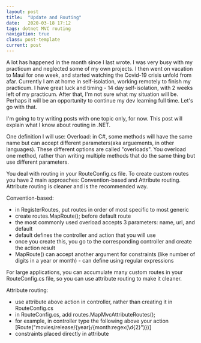 ```yaml
---
layout: post
title:  "Update and Routing"
date:   2020-03-18 17:12
tags: dotnet MVC routing
navigation: true
class: post-template
current: post
---
```


A lot has happened in the month since I last wrote.  I was very busy with my practicum and neglected some of my own projects.  I then went on vacation to Maui for one week, and started watching the Covid-19 crisis unfold from afar. Currently I am at home in self-isolation, working remotely to finish my practicum.  I have great luck and timing - 14 day self-isolation, with 2 weeks left of my practicum. After that, I'm not sure what my situation will be. Perhaps it will be an opportunity to continue my dev learning full time.  Let's go with that.

I'm going to try writing posts with one topic only, for now. This post will explain what I know about routing in .NET.

One definition I will use:
Overload: in C#, some methods will have the same name but can accept different parameters(aka arguements, in other languages). These different options are called "overloads". You overload one method, rather than writing multiple methods that do the same thing but use different parameters. 

You deal with routing in your RouteConfig.cs file. To create custom routes you have 2 main approaches: Convention-based and Attribute routing. Attribute routing is cleaner and is the recommended way.


Convention-based:
- in RegisterRoutes, put routes in order of most specific to most generic
- create routes.MapRoute(); before default route
- the most commonly used overload accepts 3 parameters: name, url, and default
- default defines the controller and action that you will use
- once you create this, you go to the corresponding controller and create the action result
- MapRoute() can accept another argument for constraints (like number of digits in a year or month) - can define using regular expressions

For large applications, you can accumulate many custom routes in your RouteConfig.cs file, so you can use attribute routing to make it cleaner.

Attribute routing:
- use attribute above action in controller, rather than creating it in RouteConfig.cs
- in RouteConfig.cs, add routes.MapMvcAttributeRoutes(); 
- for example, in controller type the following above your action [Route("movies/release/{year}/{month:regex(\\d{2}")})]
- constraints placed directly in attribute
